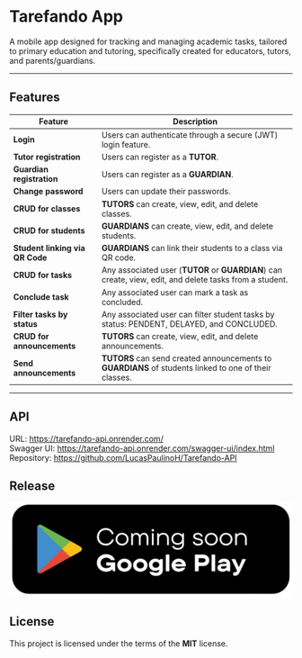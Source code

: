 # Tarefando App

A mobile app designed for tracking and managing academic tasks, tailored to primary education and tutoring, specifically created for educators, tutors, and parents/guardians.

---

## Features

| Feature                         | Description                                                                                              |
| ------------------------------- | -------------------------------------------------------------------------------------------------------- |
| **Login**                       | Users can authenticate through a secure (JWT) login feature.                                             |
| **Tutor registration**          | Users can register as a **TUTOR**.                                                                       |
| **Guardian registration**       | Users can register as a **GUARDIAN**.                                                                    |
| **Change password**             | Users can update their passwords.                                                                        |
| **CRUD for classes**            | **TUTORS** can create, view, edit, and delete classes.                                                   |
| **CRUD for students**           | **GUARDIANS** can create, view, edit, and delete students.                                               |
| **Student linking via QR Code** | **GUARDIANS** can link their students to a class via QR code.                                            |
| **CRUD for tasks**              | Any associated user (**TUTOR** or **GUARDIAN**) can create, view, edit, and delete tasks from a student. |
| **Conclude task**               | Any associated user can mark a task as concluded.                                                        |
| **Filter tasks by status**      | Any associated user can filter student tasks by status: PENDENT, DELAYED, and CONCLUDED.                 |
| **CRUD for announcements**      | **TUTORS** can create, view, edit, and delete announcements.                                             |
| **Send announcements**          | **TUTORS** can send created announcements to **GUARDIANS** of students linked to one of their classes.   |

---

## API

URL: https://tarefando-api.onrender.com/  
Swagger UI: https://tarefando-api.onrender.com/swagger-ui/index.html  
Repository: https://github.com/LucasPaulinoH/Tarefando-API

## Release

![alt text](<./assets/coming soon on google play.png>)

## License

This project is licensed under the terms of the **MIT** license.
